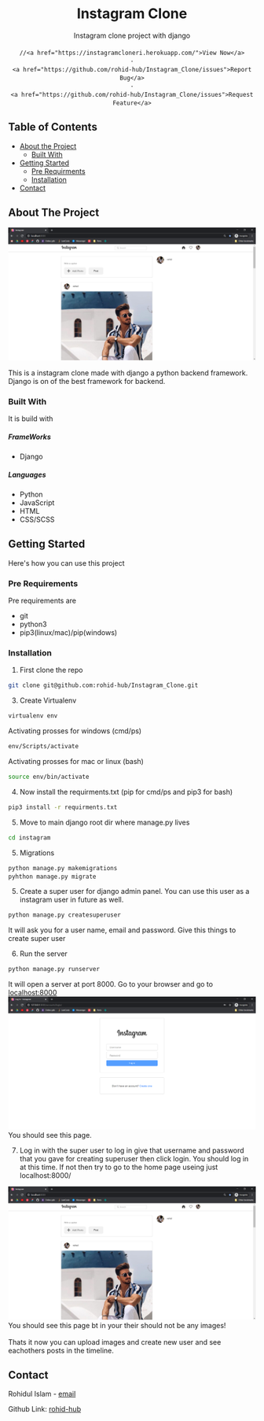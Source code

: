 <p align="center">

  <h1 align="center">Instagram Clone</h1>

  <p align="center">
    Instagram clone project with django
    <br />
    <br 
    
    //<a href="https://instagramcloneri.herokuapp.com/">View Now</a>
    ·
    <a href="https://github.com/rohid-hub/Instagram_Clone/issues">Report Bug</a>
    ·
    <a href="https://github.com/rohid-hub/Instagram_Clone/issues">Request Feature</a>
  </p>
</p>


<!-- TABLE OF CONTENTS -->
## Table of Contents

* [About the Project](#about-the-project)
  * [Built With](#built-with)
* [Getting Started](#getting-started)
  * [Pre Requirments](#pre-requirements)
  * [Installation](#installation)
* [Contact](#contact)



<!-- ABOUT THE PROJECT -->
## About The Project

<p align="center"><img src="./screen_shots/timeline.png" ><p>

This is a instagram clone made with django a python backend framework. Django is on of the best framework for backend.

### Built With
It is build with
##### FrameWorks
* Django
##### Languages
* Python
* JavaScript
* HTML
* CSS/SCSS



<!-- GETTING STARTED -->
## Getting Started

Here's how you can use this project

### Pre Requirements

Pre requirements are
* git
* python3
* pip3(linux/mac)/pip(windows)

### Installation

1. First clone the repo
```sh
git clone git@github.com:rohid-hub/Instagram_Clone.git
```
3. Create Virtualenv
```sh
virtualenv env
```
Activating prosses for windows (cmd/ps)
```cmd
env/Scripts/activate
```
Activating prosses for mac or linux (bash)
```sh
source env/bin/activate
```
4. Now install the requirments.txt (pip for cmd/ps and pip3 for bash)
```cmd
pip3 install -r requirments.txt
```
5. Move to main django root dir where manage.py lives
```sh
cd instagram
```
5. Migrations
```sh
python manage.py makemigrations
pyhthon manage.py migrate
```
5. Create a super user for django admin panel. You can use this user as a instagram user in future as well.
```sh
python manage.py createsuperuser
```
It will ask you for a user name, email and password. Give this things to create super user

6. Run the server
```sh
python manage.py runserver
```
It will open a server at port 8000. Go to your browser and go to 
[localhost:8000](localhost:8000/)
<img src="./screen_shots/login.png">
You should see this page.

7. Log in with the super user
  to log in give that username and password that you gave for creating superuser then click login. You should log in at this time. If not then try to go to the home page useing just localhost:8000/

<img src="./screen_shots/timeline.png">
  You should see this page bt in your their should not be any images!
  <br>
  <br>
  Thats it now you can upload images and create new user and see eachothers posts in the timeline.

<!-- CONTACT -->
## Contact

Rohidul Islam - [email](rohidul677@gmail.com)

Github Link: [rohid-hub](https://github.com/rohid-hub)
